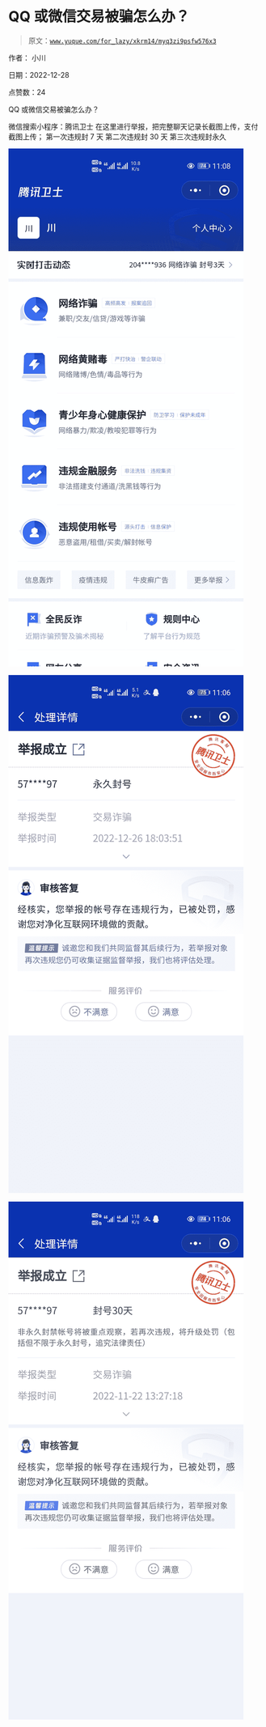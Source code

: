 # QQ 或微信交易被骗怎么办？

> 原文：[`www.yuque.com/for_lazy/xkrm14/myq3zi9psfw576x3`](https://www.yuque.com/for_lazy/xkrm14/myq3zi9psfw576x3)

作者： 小川

日期：2022-12-28

点赞数：24

QQ 或微信交易被骗怎么办？

微信搜索小程序：腾讯卫士 在这里进行举报，把完整聊天记录长截图上传，支付截图上传； 第一次违规封 7 天 第二次违规封 30 天 第三次违规封永久

![](img/1600579792f6e6720294e4a52674dd37.png)

![](img/e397b9d4bc34e33764843fb998cf557c.png)

![](img/ee976341d93ad074eaef27f44db04e79.png)



